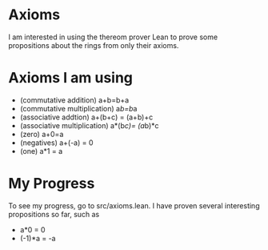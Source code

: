 # Axioms

I am interested in using the thereom prover Lean
to prove some propositions about the rings
from only their axioms.


# Axioms I am using

* (commutative addition) a+b=b+a
* (commutative multiplication) a*b=b*a
* (associative addtion) a+(b+c) = (a+b)+c
* (associative multiplication) a*(b*c)= (a*b)*c
* (zero) a+0=a
* (negatives) a+(-a) = 0
* (one) a*1 = a

# My Progress
To see my progress, go to src/axioms.lean.
I have proven several interesting propositions so far, such as 

* a*0 = 0
* (-1)*a = -a
